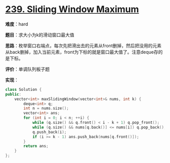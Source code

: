 # [239. Sliding Window Maximum](https://leetcode.com/problems/sliding-window-maximum/)

**难度**：hard

**题目**：求大小为k的滑动窗口最大值

**思路**：枚举窗口右端点，每次先把滑出去的元素从front删掉，然后把没用的元素从back删掉，加入当前元素，front为下标的就是窗口最大值了。注意deque存的是下标。

**评价**：单调队列板子题

**实现**：

```cpp
class Solution {
public:
    vector<int> maxSlidingWindow(vector<int>& nums, int k) {
        deque<int> q;
        int n = nums.size();
        vector<int> ans;
        for (int i = 0; i < n; ++i) {
            while (q.size() && q.front() < i - k + 1) q.pop_front();
            while (q.size() && nums[q.back()] <= nums[i]) q.pop_back();
            q.push_back(i);
            if (i >= k - 1) ans.push_back(nums[q.front()]);
        }
        return ans;
    }
};
```